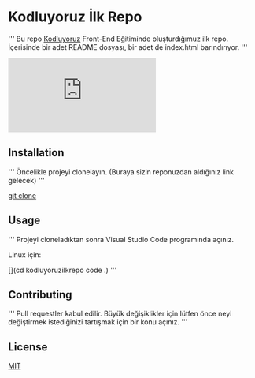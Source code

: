 # Kodluyoruz İlk Repo

''' Bu repo [Kodluyoruz](https://www.kodluyoruz.org/) Front-End Eğitiminde oluşturdığımuz ilk repo. İçerisinde bir adet README dosyası, bir adet de index.html barındırıyor. '''

![](https://dosya.co/h91fnv16rrrv/WhatsApp_Image_2022-03-31_at_22.54.59.jpeg.html
) 

## Installation

''' Öncelikle projeyi clonelayın. (Buraya sizin reponuzdan aldığınız link gelecek) '''

[git clone](https://github.com/Fatma853/kodluyoruzilkrepo) 

## Usage

''' Projeyi cloneladıktan sonra Visual Studio Code programında açınız.

Linux için: 

[](cd kodluyoruzilkrepo
code .) 
'''

## Contributing

''' Pull requestler kabul edilir. Büyük değişiklikler için lütfen önce neyi değiştirmek istediğinizi tartışmak için bir konu açınız. '''

## License

[MIT](https://choosealicense.com/) 